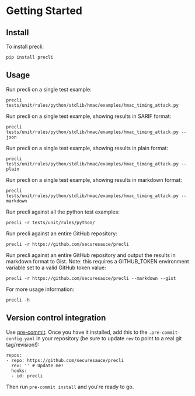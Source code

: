 # Getting Started


## Install

To install precli:

```
pip install precli
```

## Usage

Run precli on a single test example:

```
precli tests/unit/rules/python/stdlib/hmac/examples/hmac_timing_attack.py
```

Run precli on a single test example, showing results in SARIF format:

```
precli tests/unit/rules/python/stdlib/hmac/examples/hmac_timing_attack.py --json
```

Run precli on a single test example, showing results in plain format:

```
precli tests/unit/rules/python/stdlib/hmac/examples/hmac_timing_attack.py --plain
```

Run precli on a single test example, showing results in markdown format:

```
precli tests/unit/rules/python/stdlib/hmac/examples/hmac_timing_attack.py --markdown
```

Run precli against all the python test examples:

```
precli -r tests/unit/rules/python/
```

Run precli against an entire GitHub repository:

```
precli -r https://github.com/securesauce/precli
```

Run precli against an entire GitHub repository and output the results in
markdown format to Gist. Note: this requires a GITHUB_TOKEN environment
variable set to a valid GitHub token value:

```
precli -r https://github.com/securesauce/precli --markdown --gist
```

For more usage information:

```
precli -h
```

## Version control integration

Use [pre-commit](https://pre-commit.com/). Once you have it installed, add
this to the `.pre-commit-config.yaml` in your repository
(be sure to update `rev` to point to a real git tag/revision!):


```
repos:
- repo: https://github.com/securesauce/precli
  rev: '' # Update me!
  hooks:
  - id: precli
```

Then run `pre-commit install` and you're ready to go.
